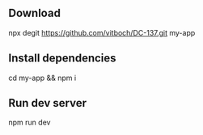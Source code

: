 ## Download

npx degit https://github.com/vitboch/DC-137.git my-app

## Install dependencies

cd my-app && npm i

## Run dev server

npm run dev
